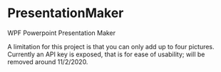 # PresentationMaker
WPF Powerpoint Presentation Maker

A limitation for this project is that you can only add up to four pictures. Currently an API key is exposed, that is for ease of usability; will be removed around 11/2/2020.
